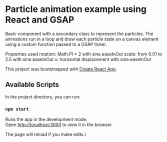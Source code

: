 # Particle animation example using React and GSAP

Basic component with a secondary class to represent the particles.
The animations run in a loop and draw each particle state on a canvas element using a custom function passed to a GSAP ticker.

Properties used 
rotation: Math.PI * 2 with sine.easeInOut
scale: from 0.01 to 2.5 with sine.easeInOut
x: horizontal displacement with sine.easeInOut


This project was bootstrapped with [Create React App](https://github.com/facebook/create-react-app).

## Available Scripts

In the project directory, you can run:

### `npm start`

Runs the app in the development mode.\
Open [http://localhost:3000](http://localhost:3000) to view it in the browser.

The page will reload if you make edits.\
